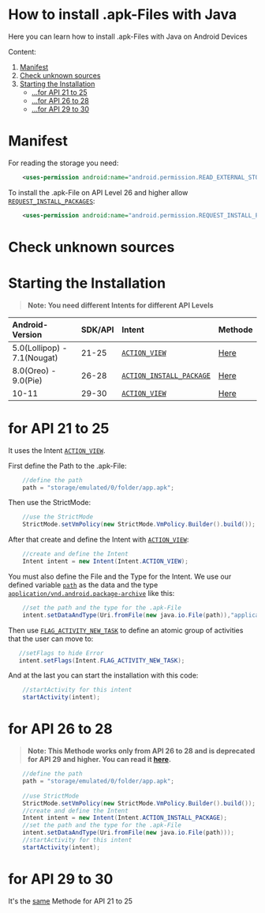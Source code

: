 # How to install .apk-Files with Java

Here you can learn how to install .apk-Files with Java on Android Devices

Content:
 1. [Manifest](#manifest)
 2. [Check unknown sources](#check-unknown-sources)
 3. [Starting the Installation](#starting-the-installation)
    + [...for API 21 to 25](#for-api-21-to-25)
    + [...for API 26 to 28](#for-api-26-to-28)
    + [...for API 29 to 30](#for-api-29-to-30)

# Manifest

For reading the storage you need: 
```XML
    <uses-permission android:name="android.permission.READ_EXTERNAL_STORAGE" />
```
To install the .apk-File on API Level 26 and higher allow [`REQUEST_INSTALL_PACKAGES`](https://developer.android.com/reference/android/Manifest.permission#REQUEST_INSTALL_PACKAGES):
```XML
    <uses-permission android:name="android.permission.REQUEST_INSTALL_PACKAGES" />
```

# Check unknown sources

# Starting the Installation

>**Note: You need different Intents for different API Levels**

| Android-Version             | SDK/API | Intent                                                                                                            | Methode |
|:----------------------------|:--------|:------------------------------------------------------------------------------------------------------------------|:--------|
| 5.0(Lollipop) - 7.1(Nougat) | 21-25   | [`ACTION_VIEW`](https://developer.android.com/reference/android/content/Intent#ACTION_VIEW)                       | [Here](#for-api-21-to-25)
| 8.0(Oreo) - 9.0(Pie)        | 26-28   | [`ACTION_INSTALL_PACKAGE`](https://developer.android.com/reference/android/content/Intent#ACTION_INSTALL_PACKAGE) | [Here](#for-api-26-to-28)
| 10-11                       | 29-30   | [`ACTION_VIEW`](https://developer.android.com/reference/android/content/Intent#ACTION_VIEW)                       | [Here](#for-api-29-to-30)
    
# for API 21 to 25

It uses the Intent [`ACTION_VIEW`](https://developer.android.com/reference/android/content/Intent#ACTION_VIEW).

First define the Path to the .apk-File:
```java
    //define the path
    path = "storage/emulated/0/folder/app.apk";
```
Then use the StrictMode:
```java
    //use the StrictMode
    StrictMode.setVmPolicy(new StrictMode.VmPolicy.Builder().build());
```
After that create and define the Intent with [`ACTION_VIEW`](https://developer.android.com/reference/android/content/Intent#ACTION_VIEW):
```java
    //create and define the Intent
    Intent intent = new Intent(Intent.ACTION_VIEW);
```
You must also define the File and the Type for the Intent. We use our defined variable [`path`](#for-api-21-to-25) as the data and the type [`application/vnd.android.package-archive`](https://mimetype.io/application/vnd.android.package-archive) like this:
```java
    //set the path and the type for the .apk-File
    intent.setDataAndType(Uri.fromFile(new java.io.File(path)),"application/vnd.android.package-archive");
 ```
 Then use [`FLAG_ACTIVITY_NEW_TASK`](https://developer.android.com/reference/android/content/Intent#FLAG_ACTIVITY_NEW_TASK) to define an atomic group of activities that the user can move to:
 ```java
    //setFlags to hide Error
    intent.setFlags(Intent.FLAG_ACTIVITY_NEW_TASK);
```
And at the last you can start the installation with this code:
```java
    //startActivity for this intent
    startActivity(intent);
```

# for API 26 to 28

>**Note: This Methode works only from API 26 to 28 and is deprecated for API 29 and higher. You can read it [here](https://developer.android.com/reference/android/content/Intent.html#ACTION_INSTALL_PACKAGE).**

```java
    //define the path
    path = "storage/emulated/0/folder/app.apk";
    
    //use StrictMode
    StrictMode.setVmPolicy(new StrictMode.VmPolicy.Builder().build());
    //create and define the Intent
    Intent intent = new Intent(Intent.ACTION_INSTALL_PACKAGE);
    //set the path and the type for the .apk-File
    intent.setDataAndType(Uri.fromFile(new java.io.File(path)));
    //startActivity for this intent
    startActivity(intent);
```

# for API 29 to 30

It's the [same](#for-api-21-to-25) Methode for API 21 to 25

